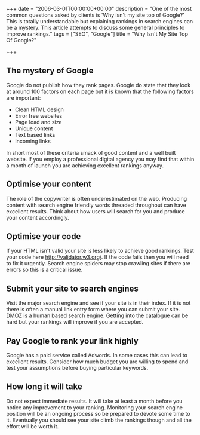 +++
date = "2006-03-01T00:00:00+00:00"
description = "One of the most common questions asked by clients is 'Why isn't my site top of Google?' This is totally understandable but explaining rankings in search engines can be a mystery. This article attempts to discuss some general principles to improve rankings."
tags = ["SEO", "Google"]
title = "Why Isn't My Site Top Of Google?"

+++
## The mystery of Google

Google do not publish how they rank pages. Google do state that they look at around 100 factors on each page but it is known that the following factors are important:

*   Clean HTML design 
*   Error free websites 
*   Page load and size 
*   Unique content 
*   Text based links 
*   Incoming links 

In short most of these criteria smack of good content and a well built website. If you employ a professional digital agency you may find that within a month of launch you are achieving excellent rankings anyway.

## Optimise your content

The role of the copywriter is often underestimated on the web. Producing content with search engine friendly words threaded throughout can have excellent results. Think about how users will search for you and produce your content accordingly.

## Optimise your code

If your HTML isn't valid your site is less likely to achieve good rankings. Test your code here <http://validator.w3.org/>. If the code fails then you will need to fix it urgently. Search engine spiders may stop crawling sites if there are errors so this is a critical issue.

## Submit your site to search engines

Visit the major search engine and see if your site is in their index. If it is not there is often a manual link entry form where you can submit your site. [DMOZ][1] is a human based search engine. Getting into the catalogue can be hard but your rankings will improve if you are accepted.

## Pay Google to rank your link highly

Google has a paid service called Adwords. In some cases this can lead to excellent results. Consider how much budget you are willing to spend and test your assumptions before buying particular keywords.

## How long it will take

Do not expect immediate results. It will take at least a month before you notice any improvement to your ranking. Monitoring your search engine position will be an ongoing process so be prepared to devote some time to it. Eventually you should see your site climb the rankings though and all the effort will be worth it.

[1]: http://www.dmoz.org/
